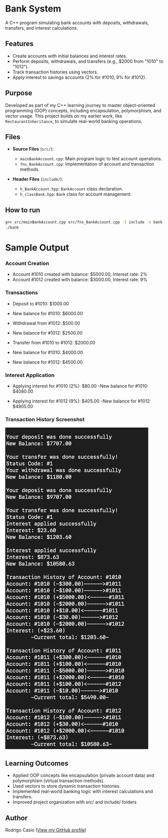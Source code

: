 # Bank System
A C++ program simulating bank accounts with deposits, withdrawals, transfers, and interest calculations.

## Features
-  Create accounts with initial balances and interest rates.
-  Perform deposits, withdrawals, and transfers (e.g., $2000 from "1010" to "1012").
-  Track transaction histories using vectors.
-  Apply interest to savings accounts (2% for #1010, 9% for #1012).

## Purpose
Developed as part of my C++ learning journey to master object-oriented programming (OOP) concepts, including encapsulation, polymorphism, and vector usage. This project builds on my earlier work, like `RestaurantInheritance`, to simulate real-world banking operations.

## Files 
- **Source Files** (`src/`):
  - `mainBankAccount.cpp`: Main program logic to test account operations.
  - `fns_BankAccount.cpp`: Implementation of account and transaction methods.
 
- **Header Files** (`include/`):
  - `h_BankAccount.hpp`: `BankAccount` class declaration.
  - `h_classBank.hpp`: `Bank` class for account management.

## How to run
```bash
g++ src/mainBankAccount.cpp src/fns_BankAccount.cpp -I include -o bank
./bank
```

# Sample Output 
### Account Creation
- Account #1010 created with balance: $5000.00, Interest rate: 2%
- Account #1012 created with balance: $3000.00, Interest rate: 9%

### Transactions
- Deposit to #1010: $1000.00
- New balance for #1010: $6000.00

- Withdrawal from #1012: $500.00
- New balance for #1012: $2500.00

- Transfer from #1010 to #1012: $2000.00

- New balance for #1010: $4000.00
- New balance for #1012: $4500.00

### Interest Application
- Applying interest for #1010 (2%): $80.00
  -New balance for #1010: $4080.00

- Applying interest for #1012 (9%): $405.00
  -New balance for #1012: $4905.00


### Transaction History Screenshot 
![Bank Output](screenshot1.png)

## Learning Outcomes
- Applied OOP concepts like encapsulation (private account data) and polymorphism (virtual transaction methods).
- Used vectors to store dynamic transaction histories.
- Implemented real-world banking logic with interest calculations and transfers.
- Improved project organization with src/ and include/ folders

## Author
Rodrigo Casio ([View my GitHub profile](https://github.com/rodrigcasio))
